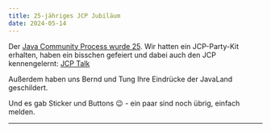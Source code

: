 ```yaml
---
title: 25-jähriges JCP Jubiläum
date: 2024-05-14
---
```


Der [Java Community Process wurde 25](https://jcp.org/en/press/news/JCP_25_Year_Anniversary).
Wir hatten ein JCP-Party-Kit erhalten, haben ein bisschen gefeiert und dabei auch den JCP kennengelernt: [JCP Talk](https://jug-in.github.io/jug-in.talks/jcp.html#/)

Außerdem haben uns Bernd und Tung Ihre Eindrücke der JavaLand geschildert.

Und es gab Sticker und Buttons 😉 - ein paar sind noch übrig, einfach melden.

---
